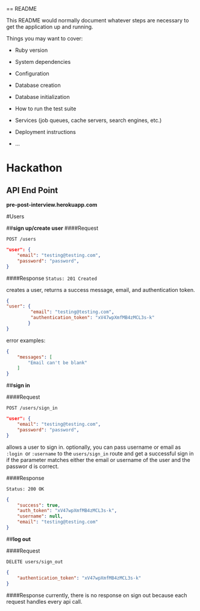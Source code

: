 == README

This README would normally document whatever steps are necessary to get the
application up and running.

Things you may want to cover:

* Ruby version

* System dependencies

* Configuration

* Database creation

* Database initialization

* How to run the test suite

* Services (job queues, cache servers, search engines, etc.)

* Deployment instructions

* ...


# Hackathon

## API End Point

<strong>pre-post-interview.herokuapp.com</strong>

#Users

##**sign up/create user**
####Request

`POST /users`

```json
"user": {
	"email": "testing@testing.com",
	"password": "password",
}
```
####Response
`Status: 201 Created`

creates a user, returns a success message, email, and authentication token.

```json
{
"user": {
		 "email": "testing@testing.com",
		 "authentication_token": "xV47wpXmfMB4zMCL3s-k"
		}
}
```
error examples:

```json
{
	"messages": [
		"Email can't be blank"
	]
}
```
##**sign in**

####Request


`POST /users/sign_in`


```json
"user": {
	"email": "testing@testing.com",
	"password": "password",
}
```

allows a user to sign in. optionally, you can pass username or email as `:login `or `:username` to the `users/sign_in` route and get a successful sign in if the parameter matches either the email or username of the user and the passwor d is correct.

####Response

`Status: 200 OK`

```json
{
	"success": true,
	"auth_token": "xV47wpXmfMB4zMCL3s-k",
	"username": null,
	"email": "testing@testing.com"
}
```


##**log out**

####Request

`DELETE users/sign_out`

```json
{
    "authentication_token": "xV47wpXmfMB4zMCL3s-k"
}
```

####Response
currently, there is no response on sign out because each request handles every api call.